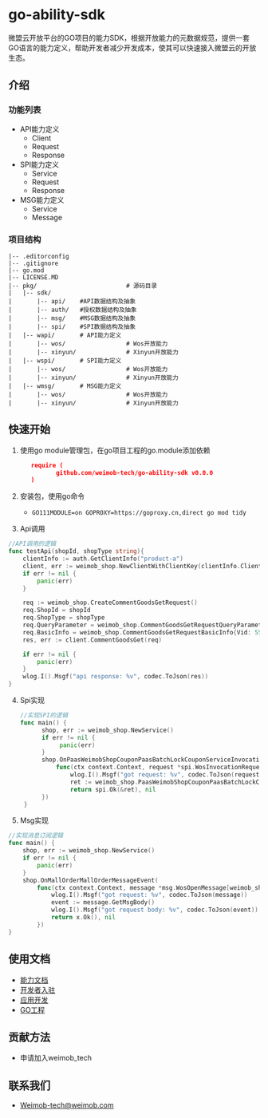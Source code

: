 # go-ability-sdk
微盟云开放平台的GO项目的能力SDK，根据开放能力的元数据规范，提供一套GO语言的能力定义，帮助开发者减少开发成本，使其可以快速接入微盟云的开放生态。

## 介绍
### 功能列表
* API能力定义
	* Client
	* Request
	* Response
* SPI能力定义
	* Service
	* Request
	* Response
* MSG能力定义
	* Service
	* Message

### 项目结构

```
|-- .editorconfig
|-- .gitignore
|-- go.mod
|-- LICENSE.MD
|-- pkg/                         # 源码目录
|   |-- sdk/       
|       |-- api/    #API数据结构及抽象
|       |-- auth/   #授权数据结构及抽象    
|       |-- msg/    #MSG数据结构及抽象
|       |-- spi/    #SPI数据结构及抽象
|   |-- wapi/       # API能力定义
|       |-- wos/                 # Wos开放能力
|       |-- xinyun/              # Xinyun开放能力
|   |-- wspi/       # SPI能力定义
|       |-- wos/                 # Wos开放能力
|       |-- xinyun/              # Xinyun开放能力
|   |-- wmsg/       # MSG能力定义
|       |-- wos/                 # Wos开放能力
|       |-- xinyun/              # Xinyun开放能力
```

## 快速开始
1. 使用go module管理包，在go项目工程的go.module添加依赖

   ``` json
	  require (
		     github.com/weimob-tech/go-ability-sdk v0.0.0
	  )
   ```
2. 安装包，使用go命令
	* `GO111MODULE=on GOPROXY=https://goproxy.cn,direct go mod tidy`
3. Api调用
  ```go
  //API调用的逻辑
  func testApi(shopId, shopType string){
	  clientInfo := auth.GetClientInfo("product-a")
	  client, err := weimob_shop.NewClientWithClientKey(clientInfo.ClientId, clientInfo.ClientSecret)
	  if err != nil {
		  panic(err)
	  }

	  req := weimob_shop.CreateCommentGoodsGetRequest()
	  req.ShopId = shopId
	  req.ShopType = shopType
	  req.QueryParameter = weimob_shop.CommentGoodsGetRequestQueryParameter{CommentIds: []int64{1, 2}}
	  req.BasicInfo = weimob_shop.CommentGoodsGetRequestBasicInfo{Vid: 55}
	  res, err := client.CommentGoodsGet(req)

	  if err != nil {
		  panic(err)
	  }
	  wlog.I().Msgf("api response: %v", codec.ToJson(res))
  }
  ```
4. Spi实现

   ```go
   //实现SPI的逻辑
   func main() {
         shop, err := weimob_shop.NewService()
         if err != nil {
              panic(err)
         }
         shop.OnPaasWeimobShopCouponPaasBatchLockCouponServiceInvocation(
             func(ctx context.Context, request *spi.WosInvocationRequest[weimob_shop.PaasWeimobShopCouponPaasBatchLockCouponRequest]) (response spi.InvocationResponse[weimob_shop.PaasWeimobShopCouponPaasBatchLockCouponResponse], err error) {
                 wlog.I().Msgf("got request: %v", codec.ToJson(request))
                 ret := weimob_shop.PaasWeimobShopCouponPaasBatchLockCouponResponse{Success: true}
                 return spi.Ok(&ret), nil
         })
    }
   ``` 
5. Msg实现

  ```go
  //实现消息订阅逻辑
  func main() {
	  shop, err := weimob_shop.NewService()
	  if err != nil {
		  panic(err)
	  }
	  shop.OnMallOrderMallOrderMessageEvent(
		  func(ctx context.Context, message *msg.WosOpenMessage[weimob_shop.MallOrderMallOrderMessageEvent]) (response x.Result, err error) {
			  wlog.I().Msgf("got request: %v", codec.ToJson(message))
			  event := message.GetMsgBody()
			  wlog.I().Msgf("got request body: %v", codec.ToJson(event))
			  return x.Ok(), nil
		  })
  }
  ```

## 使用文档
* [能力文档](http://doc.weimobcloud.com/list?tag=2396&menuId=19&childMenuId=1&isold=2)
* [开发者入驻](http://doc.weimobcloud.com/word?menuId=46&childMenuId=47&tag=2970&isold=2)
* [应用开发](http://doc.weimobcloud.com/word?menuId=53&childMenuId=54&tag=2488&isold=2)
* [GO工程](http://doc.weimobcloud.com/word?menuId=53&childMenuId=54&tag=2488&isold=2)

## 贡献方法
* 申请加入weimob_tech

## 联系我们
* Weimob-tech@weimob.com
